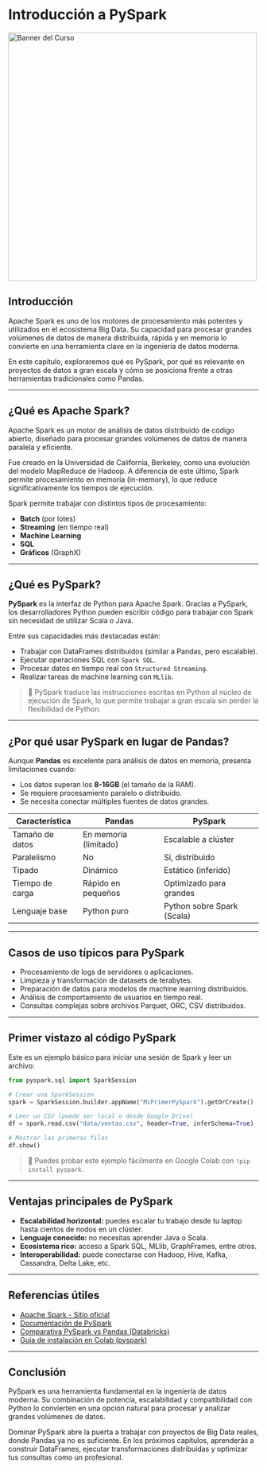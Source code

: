 #  Introducción a PySpark

<img src="../images/pyspark.png" alt="Banner del Curso" width="500" >


## Introducción

Apache Spark es uno de los motores de procesamiento más potentes y utilizados en el ecosistema Big Data. Su capacidad para procesar grandes volúmenes de datos de manera distribuida, rápida y en memoria lo convierte en una herramienta clave en la ingeniería de datos moderna.

En este capítulo, exploraremos qué es PySpark, por qué es relevante en proyectos de datos a gran escala y cómo se posiciona frente a otras herramientas tradicionales como Pandas.

---

## ¿Qué es Apache Spark?

Apache Spark es un motor de análisis de datos distribuido de código abierto, diseñado para procesar grandes volúmenes de datos de manera paralela y eficiente.

Fue creado en la Universidad de California, Berkeley, como una evolución del modelo MapReduce de Hadoop. A diferencia de este último, Spark permite procesamiento en memoria (in-memory), lo que reduce significativamente los tiempos de ejecución.

Spark permite trabajar con distintos tipos de procesamiento:

- **Batch** (por lotes)
- **Streaming** (en tiempo real)
- **Machine Learning**
- **SQL**
- **Gráficos** (GraphX)

---

## ¿Qué es PySpark?

**PySpark** es la interfaz de Python para Apache Spark. Gracias a PySpark, los desarrolladores Python pueden escribir código para trabajar con Spark sin necesidad de utilizar Scala o Java.

Entre sus capacidades más destacadas están:

- Trabajar con DataFrames distribuidos (similar a Pandas, pero escalable).
- Ejecutar operaciones SQL con `Spark SQL`.
- Procesar datos en tiempo real con `Structured Streaming`.
- Realizar tareas de machine learning con `MLlib`.

> 🔧 PySpark traduce las instrucciones escritas en Python al núcleo de ejecución de Spark, lo que permite trabajar a gran escala sin perder la flexibilidad de Python.

---

## ¿Por qué usar PySpark en lugar de Pandas?

Aunque **Pandas** es excelente para análisis de datos en memoria, presenta limitaciones cuando:

- Los datos superan los **8-16GB** (el tamaño de la RAM).
- Se requiere procesamiento paralelo o distribuido.
- Se necesita conectar múltiples fuentes de datos grandes.

| Característica     | Pandas               | PySpark                      |
|--------------------|----------------------|------------------------------|
| Tamaño de datos    | En memoria (limitado)| Escalable a clúster         |
| Paralelismo        | No                   | Sí, distribuido              |
| Tipado             | Dinámico             | Estático (inferido)          |
| Tiempo de carga    | Rápido en pequeños   | Optimizado para grandes      |
| Lenguaje base      | Python puro          | Python sobre Spark (Scala)   |

---

## Casos de uso típicos para PySpark

- Procesamiento de logs de servidores o aplicaciones.
- Limpieza y transformación de datasets de terabytes.
- Preparación de datos para modelos de machine learning distribuidos.
- Análisis de comportamiento de usuarios en tiempo real.
- Consultas complejas sobre archivos Parquet, ORC, CSV distribuidos.

---

## Primer vistazo al código PySpark

Este es un ejemplo básico para iniciar una sesión de Spark y leer un archivo:

```python
from pyspark.sql import SparkSession

# Crear una SparkSession
spark = SparkSession.builder.appName("MiPrimerPySpark").getOrCreate()

# Leer un CSV (puede ser local o desde Google Drive)
df = spark.read.csv("data/ventas.csv", header=True, inferSchema=True)

# Mostrar las primeras filas
df.show()
```

> 🧪 Puedes probar este ejemplo fácilmente en Google Colab con `!pip install pyspark`.

---

## Ventajas principales de PySpark

- **Escalabilidad horizontal:** puedes escalar tu trabajo desde tu laptop hasta cientos de nodos en un clúster.
- **Lenguaje conocido:** no necesitas aprender Java o Scala.
- **Ecosistema rico:** acceso a Spark SQL, MLlib, GraphFrames, entre otros.
- **Interoperabilidad:** puede conectarse con Hadoop, Hive, Kafka, Cassandra, Delta Lake, etc.


---

## Referencias útiles

- [Apache Spark - Sitio oficial](https://spark.apache.org/)
- [Documentación de PySpark](https://spark.apache.org/docs/latest/api/python/)
- [Comparativa PySpark vs Pandas (Databricks)](https://www.databricks.com/glossary/pyspark-vs-pandas)
- [Guía de instalación en Colab (pyspark)](https://colab.research.google.com/github/databricks/koalas/blob/master/docs/source/user_guide/10min.ipynb)

---

## Conclusión

PySpark es una herramienta fundamental en la ingeniería de datos moderna. Su combinación de potencia, escalabilidad y compatibilidad con Python lo convierten en una opción natural para procesar y analizar grandes volúmenes de datos.

Dominar PySpark abre la puerta a trabajar con proyectos de Big Data reales, donde Pandas ya no es suficiente. En los próximos capítulos, aprenderás a construir DataFrames, ejecutar transformaciones distribuidas y optimizar tus consultas como un profesional.
